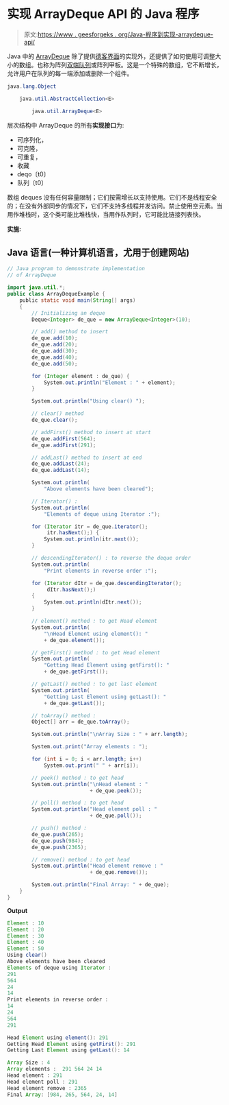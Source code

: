 # 实现 ArrayDeque API 的 Java 程序

> 原文:[https://www . geesforgeks . org/Java-程序到实现-arraydeque-api/](https://www.geeksforgeeks.org/java-program-to-implement-arraydeque-api/)

Java 中的 [ArrayDeque](https://www.geeksforgeeks.org/arraydeque-in-java/) 除了提供[德客界面](https://www.geeksforgeeks.org/deque-interface-java-example/)的实现外，还提供了如何使用可调整大小的数组。也称为阵列[双端队列](https://www.geeksforgeeks.org/deque-set-1-introduction-applications/)或阵列甲板。这是一个特殊的数组，它不断增长，允许用户在队列的每一端添加或删除一个组件。

```java
java.lang.Object

    java.util.AbstractCollection<E>

        java.util.ArrayDeque<E>
```

层次结构中 ArrayDeque 的所有**实现接口**为:

*   可序列化，
*   可克隆，
*   可重复<e>，</e>
*   收藏
*   deqo〔t0〕
*   队列〔t0〕

数组 deques 没有任何容量限制；它们按需增长以支持使用。它们不是线程安全的；在没有外部同步的情况下，它们不支持多线程并发访问。禁止使用空元素。当用作堆栈时，这个类可能比堆栈快，当用作队列时，它可能比链接列表快。

**实施:**

## Java 语言(一种计算机语言，尤用于创建网站)

```java
// Java program to demonstrate implementation
// of ArrayDeque

import java.util.*;
public class ArrayDequeExample {
    public static void main(String[] args)
    {
        // Initializing an deque
        Deque<Integer> de_que = new ArrayDeque<Integer>(10);

        // add() method to insert
        de_que.add(10);
        de_que.add(20);
        de_que.add(30);
        de_que.add(40);
        de_que.add(50);

        for (Integer element : de_que) {
            System.out.println("Element : " + element);
        }

        System.out.println("Using clear() ");

        // clear() method
        de_que.clear();

        // addFirst() method to insert at start
        de_que.addFirst(564);
        de_que.addFirst(291);

        // addLast() method to insert at end
        de_que.addLast(24);
        de_que.addLast(14);

        System.out.println(
            "Above elements have been cleared");

        // Iterator() :
        System.out.println(
            "Elements of deque using Iterator :");

        for (Iterator itr = de_que.iterator();
             itr.hasNext();) {
            System.out.println(itr.next());
        }

        // descendingIterator() : to reverse the deque order
        System.out.println(
            "Print elements in reverse order :");

        for (Iterator dItr = de_que.descendingIterator();
             dItr.hasNext();)
        {
            System.out.println(dItr.next());
        }

        // element() method : to get Head element
        System.out.println(
            "\nHead Element using element(): "
            + de_que.element());

        // getFirst() method : to get Head element
        System.out.println(
            "Getting Head Element using getFirst(): "
            + de_que.getFirst());

        // getLast() method : to get last element
        System.out.println(
            "Getting Last Element using getLast(): "
            + de_que.getLast());

        // toArray() method :
        Object[] arr = de_que.toArray();

        System.out.println("\nArray Size : " + arr.length);

        System.out.print("Array elements : ");

        for (int i = 0; i < arr.length; i++)
            System.out.print(" " + arr[i]);

        // peek() method : to get head
        System.out.println("\nHead element : "
                           + de_que.peek());

        // poll() method : to get head
        System.out.println("Head element poll : "
                           + de_que.poll());

        // push() method :
        de_que.push(265);
        de_que.push(984);
        de_que.push(2365);

        // remove() method : to get head
        System.out.println("Head element remove : "
                           + de_que.remove());

        System.out.println("Final Array: " + de_que);
    }
}
```

**Output**

```java
Element : 10
Element : 20
Element : 30
Element : 40
Element : 50
Using clear() 
Above elements have been cleared
Elements of deque using Iterator :
291
564
24
14
Print elements in reverse order :
14
24
564
291

Head Element using element(): 291
Getting Head Element using getFirst(): 291
Getting Last Element using getLast(): 14

Array Size : 4
Array elements :  291 564 24 14
Head element : 291
Head element poll : 291
Head element remove : 2365
Final Array: [984, 265, 564, 24, 14]

```
